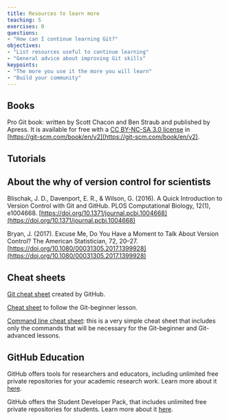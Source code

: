 ```yaml
---
title: Resources to learn more
teaching: 5
exercises: 0
questions:
- "How can I continue learning Git?"
objectives:
- "List resources useful to continue learning"
- "General advice about improving Git skills"
keypoints:
- "The more you use it the more you will learn"
- "Build your community"
---
```


## Books

Pro Git book: written by Scott Chacon and Ben Straub and published by Apress. It is available for free with a [CC BY-NC-SA 3.0 license](https://creativecommons.org/licenses/by-nc-sa/3.0/) in [https://git-scm.com/book/en/v2](https://git-scm.com/book/en/v2).

## Tutorials

## About the why of version control for scientists

Blischak, J. D., Davenport, E. R., & Wilson, G. (2016). A Quick Introduction to Version Control with Git and GitHub. 
PLOS Computational Biology, 12(1), e1004668. [https://doi.org/10.1371/journal.pcbi.1004668](https://doi.org/10.1371/journal.pcbi.1004668)

Bryan, J. (2017). Excuse Me, Do You Have a Moment to Talk About Version Control? The American Statistician, 72, 20–27. [https://doi.org/10.1080/00031305.2017.1399928](https://doi.org/10.1080/00031305.2017.1399928)


## Cheat sheets

[Git cheat sheet](https://services.github.com/on-demand/downloads/github-git-cheat-sheet.pdf) created by GitHub. 

[Cheat sheet](https://github.com/osulp/git-beginner/blob/gh-pages/files/IntroToGitCheatSheet.pdf) to follow the Git-beginner lesson.

[Command line cheat sheet](https://github.com/osulp/git-beginner/blob/gh-pages/files/CommandLineCheatSheet.pdf): this is a very simple cheat sheet that includes only the commands that will be necessary for the Git-beginner and Git-advanced lessons. 

## GitHub Education

GitHub offers tools for researchers and educators, including unlimited free private repositories for your academic research work. Learn more about it [here](https://help.github.com/articles/about-github-education-for-educators-and-researchers/).

GitHub offers the Student Developer Pack, that includes unlimited free private repositories for students. Learn more about it [here](https://education.github.com/pack).
